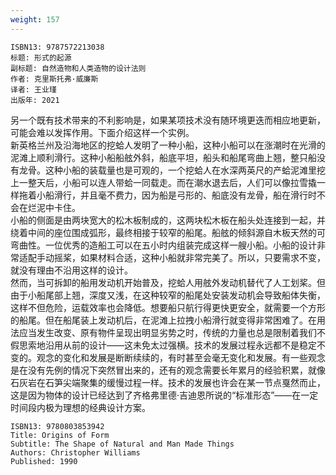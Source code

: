 ```yaml
---
weight: 157
---
```


```
ISBN13: 9787572213038
标题: 形式的起源
副标题: 自然造物和人类造物的设计法则
作者: 克里斯托弗·威廉斯
译者: 王业瑾
出版年: 2021
```

另一个既有技术带来的不利影响是，如果某项技术没有随环境更迭而相应地更新，可能会难以发挥作用。下面介绍这样一个实例。  
新英格兰州及沿海地区的挖蛤人发明了一种小船，这种小船可以在涨潮时在光滑的泥滩上顺利滑行。这种小船船舷外斜，船底平坦，船头和船尾弯曲上翘，整只船没有龙骨。这种小船的装载量也是可观的，一个挖蛤人在水深两英尺的产蛤泥滩里挖上一整天后，小船可以连人带蛤一同载走。而在潮水退去后，人们可以像拉雪撬一样拖着小船滑行，并且毫不费力，因为船是弓形的、船底没有龙骨，船在滑行时不会在烂泥中卡住。  
小船的侧面是由两块宽大的松木板制成的，这两块松木板在船头处连接到一起，并绕着中间的座位围成弧形，最终相接于较窄的船尾。船舷的倾斜源自木板天然的可弯曲性。一位优秀的造船工可以在五小时内组装完成这样一艘小船。小船的设计非常适配手动摇桨，如果材料合适，这种小船就非常完美了。所以，只要需求不变，就没有理由不沿用这样的设计。  
然而，当可拆卸的船用发动机开始普及，挖蛤人用舷外发动机替代了人工划桨。但由于小船尾部上翘，深度又浅，在这种较窄的船尾处安装发动机会导致船体失衡，这样不但危险，运载效率也会降低。想要船只航行得更快更安全，就需要一个方形的船尾。但在船尾装上发动机后，在泥滩上拉拽小船滑行就变得非常困难了。在用法应当发生改变、原有物件呈现出明显劣势之时，传统的力量也总是限制着我们不假思索地沿用从前的设计——这未免太过强横。技术的发展过程永远都不是稳定不变的。观念的变化和发展是断断续续的，有时甚至会毫无变化和发展。有一些观念是在没有先例的情况下突然冒出来的，还有的观念需要长年累月的经验积累，就像石灰岩在石笋尖端聚集的缓慢过程一样。技术的发展也许会在某一节点戛然而止，这是因为物体的设计已经达到了齐格弗里德·吉迪恩所说的“标准形态”——在一定时间段内极为理想的经典设计方案。

```
ISBN13: 9780803853942
Title: Origins of Form
Subtitle: The Shape of Natural and Man Made Things
Authors: Christopher Williams
Published: 1990
```
